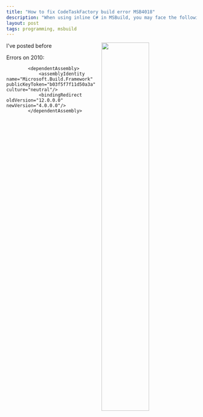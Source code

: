 ```yaml
---
title: "How to fix CodeTaskFactory build error MSB4018"
description: "When using inline C# in MSBuild, you may face the following error: System.ArgumentException: Object of type Microsoft.Build.Framework.ITaskItem cannot be converted to [same type name!]. This happens especially when VS2013 or later is installed and you're trying to build from VS2010. This is the fix."
layout: post
tags: programming, msbuild
---
```

<img src="http://cdn.cazzulino.com/msbuild-codetaskfactory.jpg" width="50%" align="right" class="image">

I've posted before 

Errors on 2010:

			<dependentAssembly>
				<assemblyIdentity name="Microsoft.Build.Framework" publicKeyToken="b03f5f7f11d50a3a" culture="neutral"/>
				<bindingRedirect oldVersion="12.0.0.0" newVersion="4.0.0.0"/>
			</dependentAssembly>
